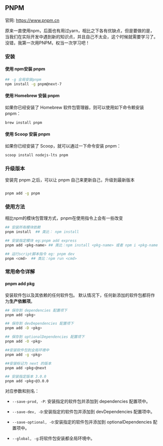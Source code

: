 
## PNPM

官网: <https://www.pnpm.cn>

原来一直使用npm，后面也有用过yarn，相比之下各有优缺点，但是要做的是，当我们在实际开发中遇到新的知识点，并且自己不太会，这个时候就需要学习了。没错，我第一次用PNPM，权当一次学习吧！

### 安装


#### 使用 npm安装 pnpm

```bash
## -g 全局安装pnpm
npm install -g pnpm@next-7
```


#### 使用 Homebrew 安装 pnpm

如果你已经安装了 Homebrew 软件包管理器，则可以使用如下命令赖安装 pnpm：

```bash
brew install pnpm
```


#### 使用 Scoop 安装 pnpm
如果你已经安装了 Scoop，就可以通过一下命令安装 pnpm：

```bash
scoop install nodejs-lts pnpm
```


### 升级版本

安装完 pnpm 之后，可以让 pnpm 自己来更新自己，升级到最新版本

```bash

pnpm add -g pnpm
```

### 使用方法

相比npm的模块包管理方式，pnpm在使用指令上会有一些改变

```bash
## 安装所有模块依赖
pnpm install  ## 类比： npm install

## 安装指定模块 eg:pnpm add express
pnpm add <pkg-name> ## 类比：npm install <pkg-name> 或者 npm i <pkg-name>

## 运行script脚本指令 eg: pnpm dev
pnpm <cmd>  ## 类比：npm run <cmd> 


```

### 常用命令详解

#### pnpm add pkg

安装软件包以及其依赖的任何软件包。 默认情况下，任何新添加的软件包都将作为**生产依赖项**。

```bash
## 保存到 dependencies 配置项下 
pnpm add <pkg>	

## 保存到 devDependencies 配置项下
pnpm add -D <pkg>	

## 保存到 optionalDependencies 配置项下
pnpm add -O <pkg>	

##安装软件包到全局环境中
pnpm add -g <pkg> 

##安装标记为 next 的版本
pnpm add <pkg>@next	

## 安装指定版本 3.0.0
pnpm add <pkg>@3.0.0	

```

对应参数和别名：

- `--save-prod, -P`: 安装指定的软件包并添加到 dependencies 配置项中。

- `--save-dev, -D`:安装指定的软件包并添加到 devDependencies 配置项中。

- `--save-optional, -O`:安装指定的软件包并添加到 optionalDependencies 配置项中。

- `--global, -g`:将软件包安装都全局环境中。


